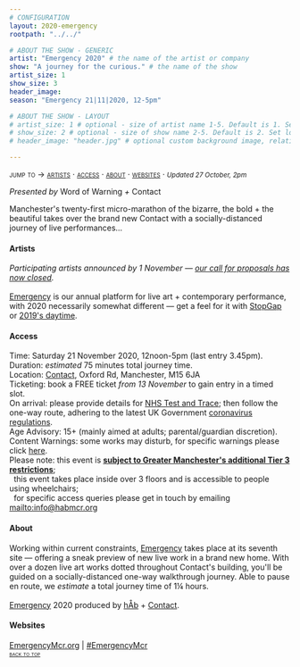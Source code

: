 ```yaml
---
# CONFIGURATION
layout: 2020-emergency
rootpath: "../../"

# ABOUT THE SHOW - GENERIC
artist: "Emergency 2020" # the name of the artist or company
show: "A journey for the curious." # the name of the show
artist_size: 1
show_size: 3
header_image:  
season: "Emergency 21|11|2020, 12-5pm"

# ABOUT THE SHOW - LAYOUT
# artist_size: 1 # optional - size of artist name 1-5. Default is 1. Set longer names to lower values
# show_size: 2 # optional - size of show name 2-5. Default is 2. Set longer names to lower values
# header_image: "header.jpg" # optional custom background image, relative to current page

---
```

<span style='font-variant: small-caps'>jump to → [artists](/current/2020-emergency/#artists) · [access](/current/2020-emergency/#access) · [about](/current/2020-emergency/#about) · [websites](/current/2020-emergency/#websites)</span> · <small>*Updated 27 October, 2pm*</small>     
        
*Presented by* Word of Warning *+* Contact        
        
Manchester's twenty-first micro-marathon of the bizarre, the bold + the beautiful takes over the brand new Contact with a socially-distanced journey of live performances…       
        
#### Artists       
*Participating artists announced by 1 November — <a href="http://emergencymcr.posthaven.com" target="_blank">our call for proposals has now closed</a>.*<br><br>[Emergency](/hab/emergency) is our annual platform for live art + contemporary performance, with 2020 necessarily somewhat different — get a feel for it with [StopGap](/archive/2020-emergencystopgap) or [2019's daytime](/archive/2019-emergency/daytime).         
        
#### Access            
Time: Saturday 21 November 2020, 12noon-5pm (last entry 3.45pm).<br>Duration: *estimated* 75 minutes total journey time.<br>Location: <a href="http://contactmcr.com" target="_blank">Contact</a>, Oxford Rd, Manchester, M15 6JA<br>Ticketing: book a FREE ticket *from 13 November* to gain entry in a timed slot.<br>On arrival: please provide details for <a href="http://nhs.uk/conditions/coronavirus-covid-19/testing-and-tracing" target="_blank">NHS Test and Trace</a>; then follow the one-way route, adhering to the latest UK Government <a href="http://gov.uk/coronavirus" target="_blank">coronavirus regulations</a>.<br>Age Advisory: 15+ (mainly aimed at adults; parental/guardian discretion).<br>Content Warnings: some works may disturb, for specific warnings please click [here](/warnings).<br>Please note: this event is **<a href="http://gov.uk/guidance/local-covid-alert-level-very-high-greater-manchester" target="_blank">subject to Greater Manchester's additional Tier 3 restrictions</a>**;<br>&nbsp;&nbsp;this event takes place inside over 3 floors and is accessible to people using wheelchairs;<br>&nbsp;&nbsp;for specific access queries please get in touch by emailing <mailto:info@habmcr.org>         
         
#### About         
Working within current constraints, [Emergency](/hab/emergency) takes place at its seventh site — offering a sneak preview of new live work in a brand new home. With over a dozen live art works dotted throughout Contact's building, you'll be guided on a socially-distanced one-way walkthrough journey. Able to pause en route, we *estimate* a total journey time of 1¼ hours.<br><br>[Emergency](/hab/emergency) 2020 produced by [hÅb](/hab) + <a href="http://contactmcr.com" target="_blank">Contact</a>.         
         
#### Websites         
<a href="http://emergencymcr.org" target="_blank">EmergencyMcr.org</a> | <a href="http://twitter.com/hashtag/EmergencyMcr" target="_blank">#EmergencyMcr</a>         
<small><span style='font-variant: small-caps'>[back to top](/current/2020-emergency)</span></small>

